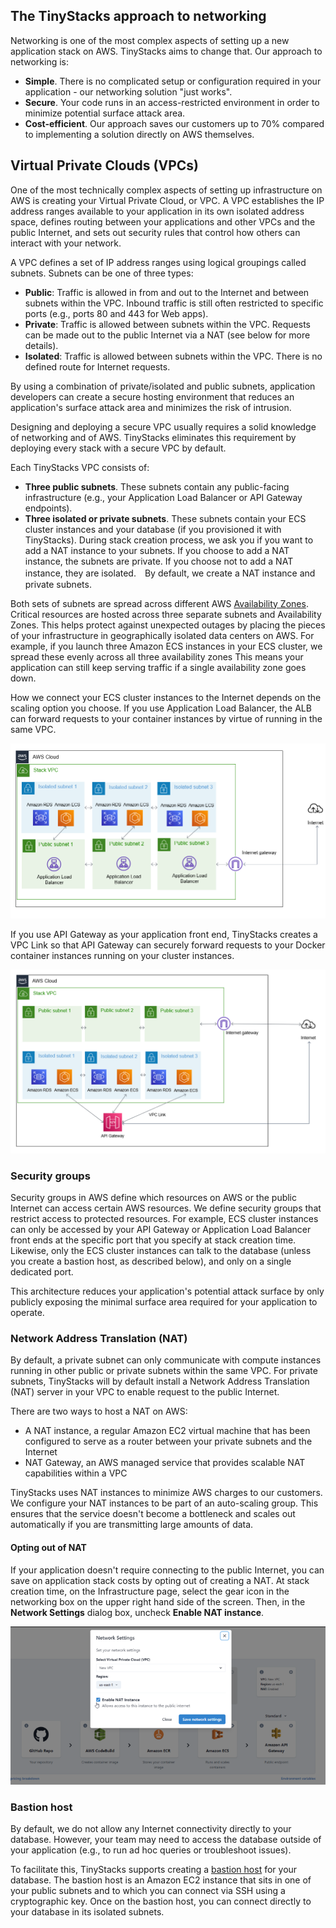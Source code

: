 ## The TinyStacks approach to networking 

Networking is one of the most complex aspects of setting up a new application stack on AWS. TinyStacks aims to change that. Our approach to networking is: 

* **Simple**. There is no complicated setup or configuration required in your application - our networking solution "just works". 
* **Secure**. Your code runs in an access-restricted environment in order to minimize potential surface attack area.
* **Cost-efficient**. Our approach saves our customers up to 70% compared to implementing a solution directly on AWS themselves. 

## Virtual Private Clouds (VPCs)

One of the most technically complex aspects of setting up infrastructure on AWS is creating your Virtual Private Cloud, or VPC. A VPC establishes the IP address ranges available to your application in its own isolated address space, defines routing between your applications and other VPCs and the public Internet, and sets out security rules that control how others can interact with your network.

A VPC defines a set of IP address ranges using logical groupings called subnets. Subnets can be one of three types: 

* **Public**: Traffic is allowed in from and out to the Internet and between subnets within the VPC. Inbound traffic is still often restricted to specific ports (e.g., ports 80 and 443 for Web apps). 
* **Private**: Traffic is allowed between subnets within the VPC. Requests can be made out to the public Internet via a NAT (see below for more details). 
* **Isolated**: Traffic is allowed between subnets within the VPC. There is no defined route for Internet requests.

By using a combination of private/isolated and public subnets, application developers can create a secure hosting environment that reduces an application's surface attack area and minimizes the risk of intrusion. 

Designing and deploying a secure VPC usually requires a solid knowledge of networking and of AWS. TinyStacks eliminates this requirement by deploying every stack with a secure VPC by default.

Each TinyStacks VPC consists of: 

* **Three public subnets**. These subnets contain any public-facing infrastructure (e.g., your Application Load Balancer or API Gateway endpoints).
* **Three isolated or private subnets**. These subnets contain your ECS cluster instances and your database (if you provisioned it with TinyStacks). During stack creation process, we ask you if you want to add a NAT instance to your subnets. If you choose to add a NAT instance, the subnets are private. If you choose not to add a NAT instance, they are isolated.　By default, we create a NAT instance and private subnets.

Both sets of subnets are spread across different AWS <a href="https://aws.amazon.com/about-aws/global-infrastructure/regions_az/" target="_blank">Availability Zones</a>. Critical resources are hosted across three separate subnets and Availability Zones. This helps protect against unexpected outages by placing the pieces of your infrastructure in geographically isolated data centers on AWS. For example, if you launch three Amazon ECS instances in your ECS cluster, we spread these evenly across all three availability zones This means your application can still keep serving traffic if a single availability zone goes down. 

How we connect your ECS cluster instances to the Internet depends on the scaling option you choose. If you use Application Load Balancer, the ALB can forward requests to your container instances by virtue of running in the same VPC. 

![TinyStacks VPC diagram for Application Load Balancer](img/tinystacks-vpc-alb.png)

If you use API Gateway as your application front end, TinyStacks creates a VPC Link so that API Gateway can securely forward requests to your Docker container instances running on your cluster instances.

![TinyStacks VPC diagram for API Gateway](img/tinystacks-vpc-apig.png)

### Security groups

Security groups in AWS define which resources on AWS or the public Internet can access certain AWS resources. We define security groups that restrict access to protected resources. For example, ECS cluster instances can only be accessed by your API Gateway or Application Load Balancer front ends at the specific port that you specify at stack creation time. Likewise, only the ECS cluster instances can talk to the database (unless you create a bastion host, as described below), and only on a single dedicated port.

This architecture reduces your application's potential attack surface by only publicly exposing the minimal surface area required for your application to operate. 

### Network Address Translation (NAT)

By default, a private subnet can only communicate with compute instances running in other public or private subnets within the same VPC. For private subnets, TinyStacks will by default install a Network Address Translation (NAT) server in your VPC to enable request to the public Internet. 

There are two ways to host a NAT on AWS: 

* A NAT instance, a regular Amazon EC2 virtual machine that has been configured to serve as a router between your private subnets and the Internet
* NAT Gateway, an AWS managed service that provides scalable NAT capabilities within a VPC

TinyStacks uses NAT instances to minimize AWS charges to our customers. We configure your NAT instances to be part of an auto-scaling group. This ensures that the service doesn't become a bottleneck and scales out automatically if you are transmitting large amounts of data. 

#### Opting out of NAT

If your application doesn't require connecting to the public Internet, you can save on application stack costs by opting out of creating a NAT. At stack creation time, on the Infrastructure page, select the gear icon in the networking box on the upper right hand side of the screen. Then, in the **Network Settings** dialog box, uncheck **Enable NAT instance**.

![TinyStacks - opting out of a NAT](img/nat-opt-out.png)

### Bastion host

By default, we do not allow any Internet connectivity directly to your database. However, your team may need to access the database outside of your application (e.g., to run ad hoc queries or troubleshoot issues). 

To facilitate this, TinyStacks supports creating a <a href="https://aws.amazon.com/premiumsupport/knowledge-center/rds-connect-using-bastion-host-linux/" target="_blank">bastion host</a> for your database. The bastion host is an Amazon EC2 instance that sits in one of your public subnets and to which you can connect via SSH using a cryptographic key. Once on the bastion host, you can connect directly to your database in its isolated subnets.